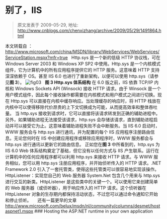 # 别了，IIS 
> 原文发表于 2009-05-29, 地址: http://www.cnblogs.com/chenxizhang/archive/2009/05/29/1491864.html 


本文转载自 ：<http://www.microsoft.com/china/MSDN/library/WebServices/WebServices/ServiceStation.mspx?mfr=true>   Http.sys 是一个新的低级 HTTP 协议栈，可在 Windows Server 2003 和 Windows XP SP2 中使用。Http.sys 是一个内核模式组件，它为计算机中的所有应用程序提供它的 HTTP 服务。这意味着 HTTP 支持深深依赖于 OS。甚至 IIS 6.0 也进行了重新架构，以便可以使用 http.sys（请参见**图 3**）。 ![fig03](http://www.microsoft.com/china/MSDN/library/WebServices/WebServices/art/ASMXfig03.gif)   **图 3 Http.sys 体系结构** 在 6.0 版之前，IIS 依靠 TCP/IP 内核和 Windows Sockets API (Winsock) 接收 HTTP 请求。由于 Winsock 是一个用户模式组件，因此每个接收操作都需要在内核模式和用户模式之间进行切换。现在 Http.sys 可以直接在内核中缓存响应。当处理缓存的响应时，将 HTTP 栈放在内核中可以使得移除代价昂贵的上下文切换成为可能，从而提高效率和整体吞吐量。 当 http.sys 接收到请求时，它可以直接将该请求转发到正确的辅助进程中。另外，如果辅助进程无法接受该请求，http.sys 会存储该请求，直到辅助进程启动并可以接受它为止。这意味着辅助进程失败不会中断服务。当 IIS 6.0 启动时，WWW 服务会与 http.sys 进行通讯，并为配置的每个 IIS 应用程序注册路由信息。无论您何时在 IIS 中创建应用程序或移除应用程序时，WWW 服务都会与 http.sys 进行通讯以更新它的路由信息。 正如您在**图 3** 中所看到的，http.sys 为 IIS 6.0 Web 体系结构奠定了基础，但它没有以任何方式与 IIS 产生联系。运行在计算机中的任何应用程序都可以利用 http.sys 来接收 HTTP 请求。与 WWW 服务相似，您可以用 http.sys 注册应用程序，并开始侦听传入的 HTTP 请求。.NET Framework 2.0 引入了一套托管类，使得这些托管类可以很容易地实现该操作。 HttpListener：实现您自己的 Web 服务器 System.Net 包含几个用来与 http.sys 进行交互的新类。HttpListener 是这些类中的关键一个。可以使用它来创建简单的 Web 服务器（或侦听器），用于响应传入的 HTTP 请求。这个侦听器在 HttpListener 对象的生存期内都保持活动状态，不过您可以通过命令通知它开始和停止侦听。     还有一篇更早的文章 <http://www.microsoft.com/belux/msdn/nl/community/columns/desmet/hostaspnet1.mspx> ### Hosting the ASP.NET runtime in your own application































